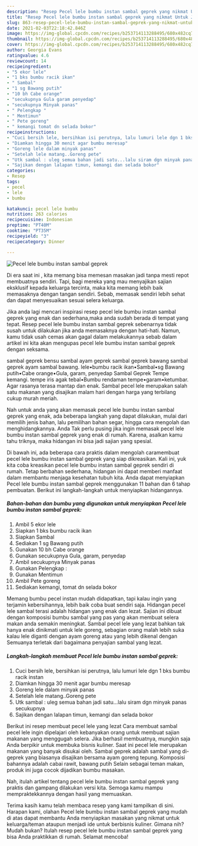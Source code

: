 ```yaml
---
description: "Resep Pecel lele bumbu instan sambal geprek yang nikmat Untuk Jualan"
title: "Resep Pecel lele bumbu instan sambal geprek yang nikmat Untuk Jualan"
slug: 863-resep-pecel-lele-bumbu-instan-sambal-geprek-yang-nikmat-untuk-jualan
date: 2021-02-03T22:18:42.846Z
image: https://img-global.cpcdn.com/recipes/b253714113288495/680x482cq70/pecel-lele-bumbu-instan-sambal-geprek-foto-resep-utama.jpg
thumbnail: https://img-global.cpcdn.com/recipes/b253714113288495/680x482cq70/pecel-lele-bumbu-instan-sambal-geprek-foto-resep-utama.jpg
cover: https://img-global.cpcdn.com/recipes/b253714113288495/680x482cq70/pecel-lele-bumbu-instan-sambal-geprek-foto-resep-utama.jpg
author: Georgia Evans
ratingvalue: 4.6
reviewcount: 14
recipeingredient:
- "5 ekor lele"
- "1 bks bumbu racik ikan"
- " Sambal"
- "1 sg Bawang putih"
- "10 bh Cabe orange"
- "secukupnya Gula garam penyedap"
- "secukupnya Minyak panas"
- " Pelengkap "
- " Mentimun"
- " Pete goreng"
- " kemangi tomat dn selada bokor"
recipeinstructions:
- "Cuci bersih lele, bersihkan isi perutnya, lalu lumuri lele dgn 1 bks bumbu racik instan"
- "Diamkan hingga 30 menit agar bumbu meresap"
- "Goreng lele dalam minyak panas"
- "Setelah lele matang..Goreng pete"
- "Utk sambal : uleg semua bahan jadi satu...lalu siram dgn minyak panas secukupnya"
- "Sajikan dengan lalapan timun, kemangi dan selada bokor"
categories:
- Resep
tags:
- pecel
- lele
- bumbu

katakunci: pecel lele bumbu 
nutrition: 263 calories
recipecuisine: Indonesian
preptime: "PT40M"
cooktime: "PT35M"
recipeyield: "3"
recipecategory: Dinner

---
```



![Pecel lele bumbu instan sambal geprek](https://img-global.cpcdn.com/recipes/b253714113288495/680x482cq70/pecel-lele-bumbu-instan-sambal-geprek-foto-resep-utama.jpg)

Di era  saat ini , kita memang bisa memesan masakan jadi tanpa mesti repot membuatnya sendiri. Tapi, bagi mereka yang mau menyajikan sajian eksklusif kepada keluarga tercinta, maka kita memang lebih baik memasaknya dengan tangan sendiri. Sebab, memasak sendiri lebih sehat dan dapat menyesuaikan sesuai selera keluarga.

Jika anda lagi mencari inspirasi resep pecel lele bumbu instan sambal geprek yang enak dan sederhana,maka anda sudah berada di tempat yang tepat. Resep pecel lele bumbu instan sambal geprek  sebenarnya tidak susah untuk dilakukan jika anda memasaknya dengan hati-hati. Namun, kamu tidak usah cemas akan gagal dalam melakukannya 
sebab dalam artikel ini kita akan mengupas pecel lele bumbu instan sambal geprek dengan seksama.  

sambal geprek bensu sambal ayam geprek sambal geprek bawang sambal geprek ayam sambal bawang. lele•bumbu racik ikan•Sambal•sg Bawang putih•Cabe orange•Gula, garam, penyedap Sambal Geprek Tempe kemangi. tempe iris agak tebal•Bumbu rendaman tempe•garam•ketumbar. Agar rasanya terasa mantap dan enak. Sambal pecel lele merupakan salah satu makanan yang disajikan malam hari dengan harga yang terbilang cukup murah meriah.

Nah untuk anda yang akan memasak pecel lele bumbu instan sambal geprek yang enak, ada beberapa langkah yang dapat dilakukan, mulai dari memilih jenis bahan, lalu pemilihan bahan segar, hingga cara mengolah dan menghidangkannya. Anda Tak perlu pusing jika ingin memasak pecel lele bumbu instan sambal geprek yang enak di rumah. Karena, asalkan kamu  tahu triknya, maka hidangan ini bisa jadi sajian yang spesial.

Di bawah ini, ada beberapa cara praktis  dalam mengolah caramembuat pecel lele bumbu instan sambal geprek yang siap dikreasikan. Kali ini, yuk kita coba kreasikan pecel lele bumbu instan sambal geprek sendiri di rumah. Tetap berbahan sederhana, hidangan ini dapat memberi manfaat dalam membantu menjaga kesehatan tubuh kita. Anda dapat menyiapkan Pecel lele bumbu instan sambal geprek menggunakan 11 bahan dan 6 tahap pembuatan. Berikut ini langkah-langkah untuk menyiapkan hidangannya.

<!--inarticleads1-->

##### Bahan-bahan dan bumbu yang digunakan untuk menyiapkan Pecel lele bumbu instan sambal geprek:

1. Ambil 5 ekor lele
1. Siapkan 1 bks bumbu racik ikan
1. Siapkan  Sambal
1. Sediakan 1 sg Bawang putih
1. Gunakan 10 bh Cabe orange
1. Gunakan secukupnya Gula, garam, penyedap
1. Ambil secukupnya Minyak panas
1. Gunakan  Pelengkap :
1. Gunakan  Mentimun
1. Ambil  Pete goreng
1. Sediakan  kemangi, tomat dn selada bokor


Memang bumbu pecel instan mudah didapatkan, tapi kalau ingin yang terjamin kebersihannya, lebih baik coba buat sendiri saja. Hidangan pecel lele sambal terasi adalah hidangan yang enak dan lezat. Sajian ini dibuat dengan komposisi bumbu sambal yang pas yang akan membuat selera makan anda semakin meningkat. Sambal pecel lele yang lezat bahkan tak hanya enak dinikmati untuk lele goreng, sebagian orang malah lebih suka kalau lele diganti dengan ayam goreng atau yang lebih dikenal dengan Semuanya terletak dari bagaimana penyajian sambal yang lezat. 

<!--inarticleads2-->

##### Langkah-langkah membuat Pecel lele bumbu instan sambal geprek:

1. Cuci bersih lele, bersihkan isi perutnya, lalu lumuri lele dgn 1 bks bumbu racik instan
1. Diamkan hingga 30 menit agar bumbu meresap
1. Goreng lele dalam minyak panas
1. Setelah lele matang..Goreng pete
1. Utk sambal : uleg semua bahan jadi satu...lalu siram dgn minyak panas secukupnya
1. Sajikan dengan lalapan timun, kemangi dan selada bokor


Berikut ini resep membuat pecel lele yang lezat Cara membuat sambal pecel lele ingin dipelajari oleh kebanyakan orang untuk membuat sajian makanan yang menggugah selera. Jika berhasil membuatnya, mungkin saja Anda berpikir untuk membuka bisnis kuliner. Saat ini pecel lele merupakan makanan yang banyak disukai oleh. Sambal geprek adalah sambal yang di-geprek yang biasanya disajikan bersama ayam goreng tepung. Komposisi bahannya adalah cabai rawit, bawang putih Selain sebagai teman makan, produk ini juga cocok dijadikan bumbu masakan. 

Nah, itulah artikel tentang  pecel lele bumbu instan sambal geprek  yang praktis dan gampang dilakukan versi kita. Semoga kamu mampu mempraktekkannya dengan hasil yang memuaskan. 

Terima kasih kamu telah membaca resep yang kami tampilkan di sini. Harapan kami, olahan  Pecel lele bumbu instan sambal geprek yang mudah di atas dapat membantu Anda menyiapkan masakan yang nikmat untuk keluarga/teman ataupun menjadi ide untuk berbisnis kuliner. Gimana nih? Mudah bukan? Itulah resep pecel lele bumbu instan sambal geprek yang bisa Anda praktikkan di rumah. Selamat mencoba!

